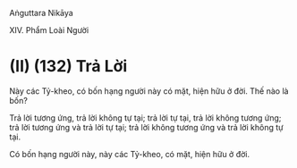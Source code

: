 Aṅguttara Nikāya

XIV. Phẩm Loài Người

# (II) (132) Trả Lời

Này các Tỷ-kheo, có bốn hạng người này có mặt, hiện hữu ở đời. Thế nào là bốn?

Trả lời tương ứng, trả lời không tự tại; trả lời tự tại, trả lời không tương ứng; trả lời tương ứng và trả lời tự tại; trả lời không tương ứng và trả lời không tự tại.

Có bốn hạng người này, này các Tỷ-kheo, có mặt, hiện hữu ở đời.

